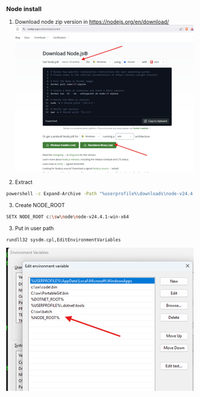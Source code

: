 ### Node install
1. Download node zip version in https://nodejs.org/en/download/
![Downlaod](img/node-download.png)

2. Extract 
```bash
powershell -c Expand-Archive -Path "%userprofile%\downloads\node-v24.4.1-win-x64.zip" -DestinationPath "c:\sw\node"
```

3. Create NODE_ROOT
```bash
SETX NODE_ROOT c:\sw\node\node-v24.4.1-win-x64
```
3. Put in user path
```
rundll32 sysdm.cpl,EditEnvironmentVariables
```
![path](img/node-path.png)
